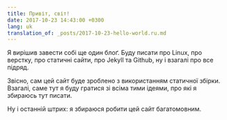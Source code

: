 ```yaml
---
title: Привіт, світ!
date: 2017-10-23 14:43:00 +0300
lang: uk
translation_of: _posts/2017-10-23-hello-world.ru.md
---
```


Я вирішив завести собі ще один блоґ. Буду писати про Linux, про верстку,
про статичні сайти, про Jekyll та Github, ну і взагалі про все підряд.

Звісно, сам цей сайт буде зроблено з використанням статичної збірки.
Взагалі, саме тут я буду гратися зі всіма тими ідеями, про які
я збираюсь тут писати.

Ну і останній штрих: я збираюся робити цей сайт багатомовним.
